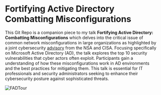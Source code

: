 # Fortifying Active Directory Combatting Misconfigurations

This Git Repo is a companion piece to my talk **Fortifying Active Directory: Combatting Misconfigurations** which delves into the critical issue of common network misconfigurations in large organizations as highlighted by a joint cybersecurity [advisory](https://www.cisa.gov/news-events/cybersecurity-advisories/aa23-278a) from the NSA and CISA. Focusing specifically on Microsoft Active Directory (AD), the talk explores the top 10 security vulnerabilities that cyber actors often exploit. Participants gain a understanding of how these misconfigurations work in AD environments and the best practices for mitigating them. This talk is essential for IT professionals and security administrators seeking to enhance their cybersecurity posture against sophisticated threats.

![FADTour](https://github.com/user-attachments/assets/a7c7d926-f134-4a53-96c1-f782f656f90a)
